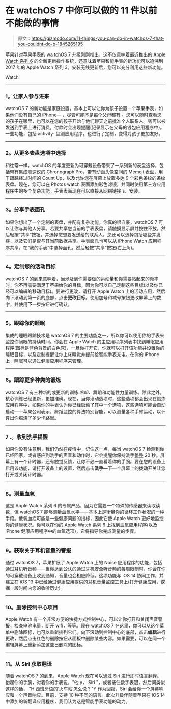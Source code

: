 # 在 watchOS 7 中你可以做的 11 件以前不能做的事情

> 原文：<https://gizmodo.com/11-things-you-can-do-in-watchos-7-that-you-couldnt-do-b-1845265195>

苹果针对苹果手表的 [wa tchOS 7](https://gizmodo.com/watchos-7-is-the-dystopian-software-upgrade-i-didnt-kno-1844500201) 升级刚刚推出，这不仅意味着最近推出的 [Apple Watch 系列 6](https://gizmodo.com/the-best-smartwatch-you-can-buy-is-also-an-underwhelmin-1845203547) 的全新更新操作系统，还意味着苹果智能手表的新功能可以追溯到 2017 年的 Apple Watch 系列 3。安装无线更新后，您可以充分利用这些新功能。

Watch

* * *

### **1。让家人参与进来**

watchOS 7 的新功能是家庭设置，基本上可以让你为孩子设置一个苹果手表，如果他们没有自己的 iPhone— [，尽管可能不是每个父母都有](https://gizmodo.com/parents-agree-dont-give-your-kids-an-apple-watch-1845096602) 。您可以随时查看您的孩子在哪里，也可以在您的孩子开始与他们聊天之前批准个人联系人。钱可以被发送到手表上进行消费，付款时会出现提醒(记录显示在父母的钱包应用程序中)。一些功能，包括 activity- 监测应用程序，也进行了定制，变得对孩子更加友好。

* * *

### **2。从更多表盘选项中选择**

和往常一样，watchOS 的年度更新为可穿戴设备带来了一系列新的表盘选择，包括带有集成测速仪的 Chronograph Pro，带有动画头像空间的 Memoji 表盘，用于跟踪经过时间的 Count Up，以及允许您在屏幕上放置多达 9 个彩色条纹的条纹表盘。现在，您可以在 Photos watch 表面添加彩色滤镜，并同时使用第三方应用程序中的多个复杂功能。手表表面现在可以直接从网络链接 s、安装。

* * *

### **3。分享手表面孔**

如果你想出了一个定制的表盘，并配有复杂功能，你真的很自豪，watchOS 7 可以让你与其他人分享。若要共享您当前的手表表盘，请触摸显示屏并按住不放，然后轻按“共享”按钮，并选择您想要发送给的联系人。您还可以选择包括哪些并发症，以及它们是否与其当前数据共享。手表面孔也可以从 iPhone Watch 应用程序共享，在“我的手表”中选择面孔，然后轻按“共享”按钮(右上角)。

* * *

### **4。定制您的活动目标**

watchOS 7 的到来意味着，当涉及到你需要做的运动量和你需要站起来的频率时，你不再需要满足于苹果给你的目标，因为你可以自己定制这些目标(以及你已经可以编辑的移动目标)。要进行更改，请打开 Apple Watch 上的活动应用，然后向下滚动到第一页的底部，点击**更改目标**。使用加号和减号按钮更改屏幕上的数字，并使用**下一步**按钮进行确认。

* * *

### **5。跟踪你的睡眠**

集成的睡眠跟踪技术是 watchOS 7 的主要功能之一，所以你可以使用你的手表来监控你闭眼的持续时间。你会在 Apple Watch 的主应用程序列表中找到睡眠应用程序(图标是蓝色背景的白色床)，一旦你打开它，你就可以打开该功能并设置你的睡眠目标，以及定制提醒让你上床睡觉并提前给智能手表充电。在你的 iPhone 上，睡眠可以通过健康应用程序来管理。

* * *

### **6。跟踪更多种类的锻炼**

watchOS 7 有三种新的或更新的训练:冷却、舞蹈和功能性力量训练。除此之外，核心训练已经更新，更加准确。现在，当你滚动选项时，这些选项都会出现在锻炼应用程序中，如果你的手表认为你已经启动了其中一个选项，这些选项可能会自动启动——苹果公司表示，舞蹈监控的算法特别智能，可以测量各种手臂运动，以计算出你燃烧了多少卡路里。

* * *

### 7 .**。收到洗手提醒**

如果你没有注意到，我们仍然在疫情中，记住这一点，每当 watchOS 7 检测到你已经回家，或者感应到洗手的声音和动作时，它会提醒你保持洗手整整 20 秒。屏幕上有一个计时器，还有触觉反馈，让你不必一直看着你的手腕。要在您的设备上启用该功能，请打开设备上的设置，然后点击**洗手**—下一个屏幕上的拨动开关让您打开或关闭计时器。

* * *

### **8。测量血氧**

这是 Apple Watch 系列 6 的专属产品，因为它需要一个特殊的传感器来读取读数，但 watchOS 7 能够测量血氧水平——基本上是衡量你的循环工作状况的一种手段。低氧血症可能是一些健康问题的指标，因此它使 Apple Watch 更好地监控你的健康状况。你可以在你的 Apple Watch 系列 6 上找到血氧应用程序(以及 iPhone 健康应用程序中的血氧选项)，它将指导你完成测量的步骤。

* * *

### **9。获取关于耳机音量的警报**

通过 watchOS 7，苹果扩展了 Apple Watch 上的 Noise 应用程序的功能，包括通过耳机听音频——当你达到公认的通过耳机安全听音频的每周限制时，你会在你的可穿戴设备上收到通知，音量也会相应降低。这项功能与 iOS 14 协同工作，并建立在 iOS 13 中已经通过健康应用提供的耳机音量监控工具上(打开健康应用，挖掘一段时间内您的收听历史)。

* * *

### 10。删除控制中心项目

Apple Watch 有一个非常方便的快捷方式控制中心，可以让你打开和关闭声音警报，检查电池电量，断开 wifi，等等。现在 watchOS 7 在这里，你可以从这个菜单中删除图标，也可以重新排列它们。向下滚动到控制中心的底部，点击**编辑**进行更改，然后点击红色的删除按钮从面板中删除某些内容。如果需要，可以在同一个编辑屏幕上重新添加这些已删除的图标。

* * *

### **11。从 Siri 获取翻译**

随着 watchOS 7 的到来，Apple Watch 现在可以通过 Siri 进行即时语言翻译。抬起你的手腕，对着你的手表说，"他 y， Siri "，或者按住数字表冠，然后问类似这样的话， "H 西班牙语的‘火车站’怎么说？"Y 作为回报，Siri 会给你一个屏幕响应和一个声音响应。目前，支持 10 种不同的语言。此次升级伴随着苹果在 iOS 14 中添加的新翻译应用程序，我们认为这是智能手表功能的动力。